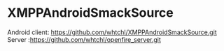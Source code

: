 # XMPPAndroidSmackSource


Android client: https://github.com/whtchl/XMPPAndroidSmackSource.git
Server :https://github.com/whtchl/openfire_server.git

